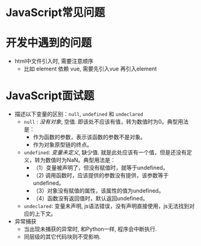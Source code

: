 # JavaScript常见问题

# 开发中遇到的问题

- html中文件引入时, 需要注意顺序
    - 比如 element 依赖 vue, 需要先引入vue 再引入element

# JavaScript面试题

- 描述以下变量的区别：`null`, `undefined` 和 `undeclared`
  - `null` : *没有对象*, 空值. 即该处不应该有值，转为数值时为0。典型用法是：
    - 作为函数的参数，表示该函数的参数不是对象。
    - 作为对象原型链的终点。
  - `undefined`: *变量未定义*, 缺少值. 就是此处应该有一个值，但是还没有定义，转为数值时为NaN。典型用法是：
    - （1）变量被声明了，但没有赋值时，就等于undefined。
    - （2) 调用函数时，应该提供的参数没有提供，该参数等于undefined。
    - （3）对象没有赋值的属性，该属性的值为undefined。
    - （4）函数没有返回值时，默认返回undefined。
  - `undeclared`: 变量未声明, js语法错误，没有声明直接使用，js无法找到对应的上下文。
- 异常捕获
  - 当出现未捕获的异常时, 和Python一样, 程序会中断执行.
  - 同层级的其它代码块则不受影响.